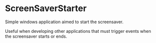 # ScreenSaverStarter

Simple windows application aimed to start the screensaver. 

Useful when developing other applications that must trigger events when the screensaver starts or ends.
